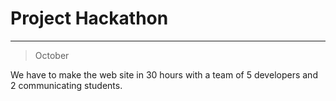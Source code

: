 
# Project Hackathon 

------------
> October

We have to make the web site in 30 hours with a team of 5 developers and 2 communicating students.
